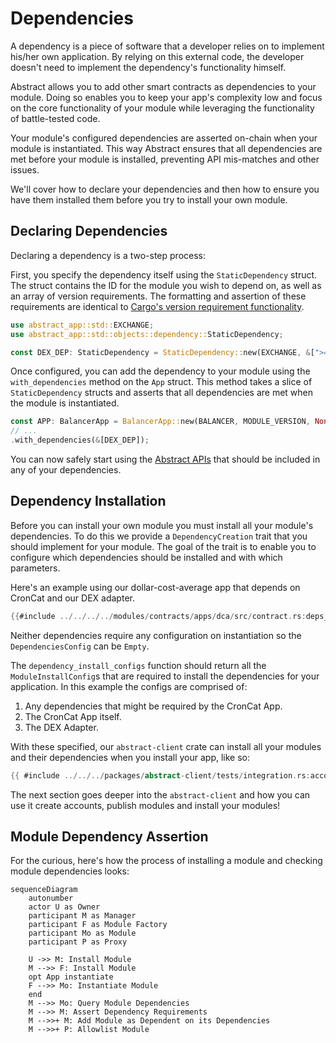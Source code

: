 # Dependencies

A dependency is a piece of software that a developer relies on to implement his/her own application. By relying on this external code, the developer doesn't need to implement the dependency's functionality himself.

Abstract allows you to add other smart contracts as dependencies to your module. Doing so enables you to keep your app's complexity low and focus on the core functionality of your module while leveraging the functionality of battle-tested code.

Your module's configured dependencies are asserted on-chain when your module is instantiated. This way Abstract ensures that all dependencies are met before your module is installed, preventing API mis-matches and other issues.

We'll cover how to declare your dependencies and then how to ensure you have them installed them before you try to install your own module.

## Declaring Dependencies

Declaring a dependency is a two-step process:

First, you specify the dependency itself using the `StaticDependency` struct. The struct contains the ID for the module you wish to depend on, as well as an array of version requirements. The formatting and assertion of these requirements are identical to [Cargo's version requirement functionality](https://doc.rust-lang.org/cargo/reference/specifying-dependencies.html).

```rust
use abstract_app::std::EXCHANGE;
use abstract_app::std::objects::dependency::StaticDependency;

const DEX_DEP: StaticDependency = StaticDependency::new(EXCHANGE, &[">=0.3.0"]);
```

Once configured, you can add the dependency to your module using the `with_dependencies` method on the `App` struct. This method takes a slice of `StaticDependency` structs and asserts that all dependencies are met when the module is instantiated.

```rust
const APP: BalancerApp = BalancerApp::new(BALANCER, MODULE_VERSION, None)
// ...
.with_dependencies(&[DEX_DEP]);
```

You can now safely start using the [Abstract APIs](./4_sdk.md) that should be included in any of your dependencies.

<!-- `StaticDependency` defines how the dependency is supposed to be imported and used. It contains `id` of the module and `version` of the module.

```rust
pub struct StaticDependency {
    pub id: ModuleId<'static>,
    pub version_req: &'static [&'static str],
}
```

`version` uses uses [Semantic Versioning (SemVer)](https://semver.org/) for its packages. You can specify dependencies using exact versions, version ranges, or other qualifiers to ensure compatibility of your modules.

```admonish info
Make sure to keep an eye out for deprecating dependencies as well. Security updates are a must to update and some patches can be ignored.
```

### Addressing other modules

If your module needs some modules to be enabled, it can add those as a dependency. You can then easily call messages on these modules by using the ModuleInterface trait as described in [Dependency Execution Flow](https://docs.abstract.money/3_framework/6_module_types.html#dependency-execution).

Under the hood the ID of the dependency module will be resolved on the Manager contract, returning the address of that module. The address is then used to call or query the dependency.

You can also query dependencies using the same trait or by performing a raw-query provided by the SDK. -->

## Dependency Installation

Before you can install your own module you must install all your module's dependencies. To do this we provide a `DependencyCreation` trait that you should implement for your module. The goal of the trait is to enable you to configure which dependencies should be installed and with which parameters.

Here's an example using our dollar-cost-average app that depends on CronCat and our DEX adapter.

```rust
{{#include ../../../../modules/contracts/apps/dca/src/contract.rs:deps_creation}}
```

Neither dependencies require any configuration on instantiation so the `DependenciesConfig` can be `Empty`.

The `dependency_install_configs` function should return all the `ModuleInstallConfig`s that are required to install the dependencies for your application. In this example the configs are comprised of:

1. Any dependencies that might be required by the CronCat App.
2. The CronCat App itself.
3. The DEX Adapter.

With these specified, our `abstract-client` crate can install all your modules and their dependencies when you install your app, like so:

```rust
{{ #include ../../../packages/abstract-client/tests/integration.rs:account }}
```

The next section goes deeper into the `abstract-client` and how you can use it create accounts, publish modules and install your modules!

## Module Dependency Assertion

For the curious, here's how the process of installing a module and checking module dependencies looks:

```mermaid
sequenceDiagram
    autonumber
    actor U as Owner
    participant M as Manager
    participant F as Module Factory
    participant Mo as Module
    participant P as Proxy

    U ->> M: Install Module
    M -->> F: Install Module
    opt App instantiate 
    F -->> Mo: Instantiate Module
    end
    M -->> Mo: Query Module Dependencies
    M -->> M: Assert Dependency Requirements
    M -->>+ M: Add Module as Dependent on its Dependencies
    M -->>+ P: Allowlist Module
```
